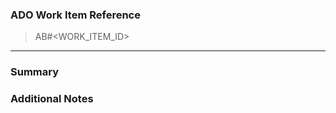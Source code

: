 ### ADO Work Item Reference  
<!-- Insert your ADO Work Item ID below (e.g. AB#374562) -->
> AB#<WORK_ITEM_ID>
-------------------------------------------------------------------
### Summary   
<!-- Insert your Copilot Generated Summary here -->  

### Additional Notes  
<!-- Any extra details or related links -->

<!-- 
PR Title Guide

> For feature requests
FEAT: (short-description)

> For non-feature requests like test case updates, config updates , dependency updates etc
CHORE: (short-description) 

> For Fix requests
FIX: (short-description)

> For doc update requests 
DOC: (short-description)

> For Formatting, indentation, or styling update
STYLE: (short-description)

> For Refactor, without any feature changes
REFACTOR: (short-description)

> For release related changes, without any feature changes
RELEASE: #<RELEASE_VERSION> (short-description) 

-->